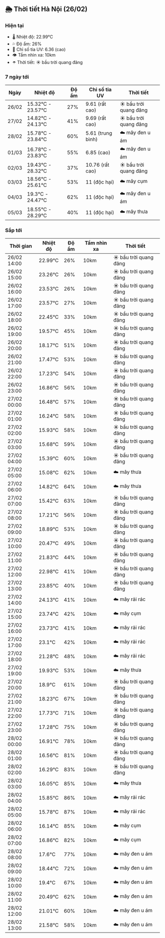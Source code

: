 ## 🌦️ Thời tiết Hà Nội (26/02)

### Hiện tại

- 🌡️ Nhiệt độ: 22.99℃
- 💦 Độ ẩm: 26%
- 🌟 Chỉ số tia UV: 6.36 (cao)
- 👁️ Tầm nhìn xa: 10km
- ☂️ Thời tiết: ☀️ bầu trời quang đãng

### 7 ngày tới

| Ngày | Nhiệt độ | Độ ẩm | Chỉ số tia UV | Thời tiết |
| --- | --- | --- | --- | --- |
| 26/02 | 15.32℃ - 23.57℃ | 27% | 9.61 (rất cao) | ☀️ bầu trời quang đãng |
| 27/02 | 14.82℃ - 24.13℃ | 41% | 9.69 (rất cao) | ☀️ bầu trời quang đãng |
| 28/02 | 15.78℃ - 23.84℃ | 60% | 5.61 (trung bình) | ☁️ mây đen u ám |
| 01/03 | 16.78℃ - 23.83℃ | 55% | 6.85 (cao) | ☁️ mây đen u ám |
| 02/03 | 19.43℃ - 28.32℃ | 37% | 10.76 (rất cao) | ☀️ bầu trời quang đãng |
| 03/03 | 18.56℃ - 25.61℃ | 53% | 11 (độc hại) | ☁️ mây cụm |
| 04/03 | 19.3℃ - 24.47℃ | 62% | 11 (độc hại) | ☁️ mây đen u ám |
| 05/03 | 18.55℃ - 28.29℃ | 40% | 11 (độc hại) | ☁️ mây thưa |

### Sắp tới

| Thời gian | Nhiệt độ | Độ ẩm | Tầm nhìn xa | Thời tiết |
| --- | --- | --- | --- | --- |
| 26/02 14:00 | 22.99℃ | 26% | 10km | ☀️ bầu trời quang đãng |
| 26/02 15:00 | 23.26℃ | 26% | 10km | ☀️ bầu trời quang đãng |
| 26/02 16:00 | 23.53℃ | 26% | 10km | ☀️ bầu trời quang đãng |
| 26/02 17:00 | 23.57℃ | 27% | 10km | ☀️ bầu trời quang đãng |
| 26/02 18:00 | 22.45℃ | 33% | 10km | ☀️ bầu trời quang đãng |
| 26/02 19:00 | 19.57℃ | 45% | 10km | ☀️ bầu trời quang đãng |
| 26/02 20:00 | 18.17℃ | 51% | 10km | ☀️ bầu trời quang đãng |
| 26/02 21:00 | 17.47℃ | 53% | 10km | ☀️ bầu trời quang đãng |
| 26/02 22:00 | 17.23℃ | 54% | 10km | ☀️ bầu trời quang đãng |
| 26/02 23:00 | 16.86℃ | 56% | 10km | ☀️ bầu trời quang đãng |
| 27/02 00:00 | 16.48℃ | 57% | 10km | ☀️ bầu trời quang đãng |
| 27/02 01:00 | 16.24℃ | 58% | 10km | ☀️ bầu trời quang đãng |
| 27/02 02:00 | 15.93℃ | 58% | 10km | ☀️ bầu trời quang đãng |
| 27/02 03:00 | 15.68℃ | 59% | 10km | ☀️ bầu trời quang đãng |
| 27/02 04:00 | 15.39℃ | 60% | 10km | ☀️ bầu trời quang đãng |
| 27/02 05:00 | 15.08℃ | 62% | 10km | ☁️ mây thưa |
| 27/02 06:00 | 14.82℃ | 64% | 10km | ☁️ mây thưa |
| 27/02 07:00 | 15.42℃ | 63% | 10km | ☀️ bầu trời quang đãng |
| 27/02 08:00 | 17.21℃ | 56% | 10km | ☀️ bầu trời quang đãng |
| 27/02 09:00 | 18.89℃ | 53% | 10km | ☀️ bầu trời quang đãng |
| 27/02 10:00 | 20.47℃ | 49% | 10km | ☀️ bầu trời quang đãng |
| 27/02 11:00 | 21.83℃ | 44% | 10km | ☀️ bầu trời quang đãng |
| 27/02 12:00 | 22.98℃ | 41% | 10km | ☀️ bầu trời quang đãng |
| 27/02 13:00 | 23.85℃ | 40% | 10km | ☀️ bầu trời quang đãng |
| 27/02 14:00 | 24.13℃ | 41% | 10km | ☁️ mây rải rác |
| 27/02 15:00 | 23.74℃ | 42% | 10km | ☁️ mây cụm |
| 27/02 16:00 | 23.73℃ | 41% | 10km | ☁️ mây rải rác |
| 27/02 17:00 | 23.1℃ | 42% | 10km | ☁️ mây rải rác |
| 27/02 18:00 | 21.28℃ | 48% | 10km | ☁️ mây rải rác |
| 27/02 19:00 | 19.93℃ | 53% | 10km | ☁️ mây thưa |
| 27/02 20:00 | 18.9℃ | 61% | 10km | ☀️ bầu trời quang đãng |
| 27/02 21:00 | 18.23℃ | 67% | 10km | ☀️ bầu trời quang đãng |
| 27/02 22:00 | 17.73℃ | 71% | 10km | ☀️ bầu trời quang đãng |
| 27/02 23:00 | 17.28℃ | 75% | 10km | ☀️ bầu trời quang đãng |
| 28/02 00:00 | 16.91℃ | 78% | 10km | ☀️ bầu trời quang đãng |
| 28/02 01:00 | 16.56℃ | 81% | 10km | ☀️ bầu trời quang đãng |
| 28/02 02:00 | 16.29℃ | 83% | 10km | ☀️ bầu trời quang đãng |
| 28/02 03:00 | 16.05℃ | 85% | 10km | ☁️ mây thưa |
| 28/02 04:00 | 15.85℃ | 86% | 10km | ☁️ mây rải rác |
| 28/02 05:00 | 15.78℃ | 87% | 10km | ☁️ mây rải rác |
| 28/02 06:00 | 16.14℃ | 85% | 10km | ☁️ mây cụm |
| 28/02 07:00 | 16.86℃ | 82% | 10km | ☁️ mây cụm |
| 28/02 08:00 | 17.6℃ | 77% | 10km | ☁️ mây đen u ám |
| 28/02 09:00 | 18.44℃ | 72% | 10km | ☁️ mây đen u ám |
| 28/02 10:00 | 19.4℃ | 67% | 10km | ☁️ mây đen u ám |
| 28/02 11:00 | 20.49℃ | 62% | 10km | ☁️ mây đen u ám |
| 28/02 12:00 | 21.01℃ | 60% | 10km | ☁️ mây đen u ám |
| 28/02 13:00 | 21.58℃ | 58% | 10km | ☁️ mây đen u ám |
